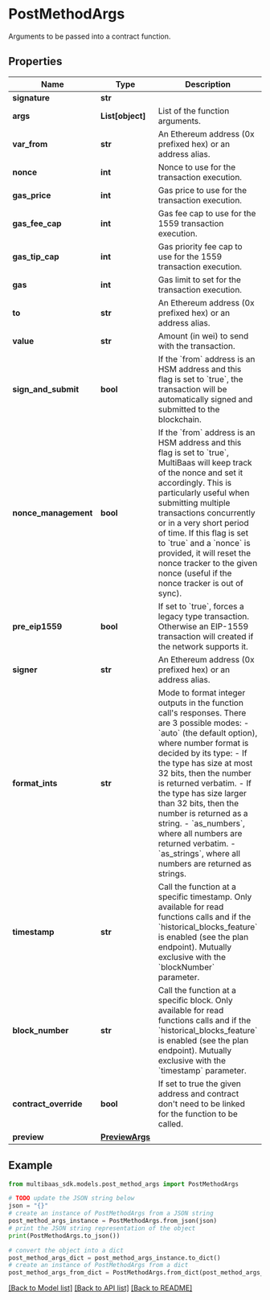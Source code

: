 # PostMethodArgs

Arguments to be passed into a contract function.

## Properties

Name | Type | Description | Notes
------------ | ------------- | ------------- | -------------
**signature** | **str** |  | [optional] 
**args** | **List[object]** | List of the function arguments. | [optional] 
**var_from** | **str** | An Ethereum address (0x prefixed hex) or an address alias. | [optional] 
**nonce** | **int** | Nonce to use for the transaction execution. | [optional] 
**gas_price** | **int** | Gas price to use for the transaction execution. | [optional] 
**gas_fee_cap** | **int** | Gas fee cap to use for the 1559 transaction execution. | [optional] 
**gas_tip_cap** | **int** | Gas priority fee cap to use for the 1559 transaction execution. | [optional] 
**gas** | **int** | Gas limit to set for the transaction execution. | [optional] 
**to** | **str** | An Ethereum address (0x prefixed hex) or an address alias. | [optional] 
**value** | **str** | Amount (in wei) to send with the transaction. | [optional] 
**sign_and_submit** | **bool** | If the &#x60;from&#x60; address is an HSM address and this flag is set to &#x60;true&#x60;, the transaction will be automatically signed and submitted to the blockchain. | [optional] [default to False]
**nonce_management** | **bool** | If the &#x60;from&#x60; address is an HSM address and this flag is set to &#x60;true&#x60;, MultiBaas will keep track of the nonce and set it accordingly. This is particularly useful when submitting multiple transactions concurrently or in a very short period of time. If this flag is set to &#x60;true&#x60; and a &#x60;nonce&#x60; is provided, it will reset the nonce tracker to the given nonce (useful if the nonce tracker is out of sync). | [optional] [default to False]
**pre_eip1559** | **bool** | If set to &#x60;true&#x60;, forces a legacy type transaction. Otherwise an EIP-1559 transaction will created if the network supports it. | [optional] [default to False]
**signer** | **str** | An Ethereum address (0x prefixed hex) or an address alias. | [optional] 
**format_ints** | **str** | Mode to format integer outputs in the function call&#39;s responses. There are 3 possible modes:   - &#x60;auto&#x60; (the default option), where number format is decided by its type:     - If the type has size at most 32 bits, then the number is returned verbatim.     - If the type has size larger than 32 bits, then the number is returned as a string.   - &#x60;as_numbers&#x60;, where all numbers are returned verbatim.   - &#x60;as_strings&#x60;, where all numbers are returned as strings.  | [optional] [default to 'auto']
**timestamp** | **str** | Call the function at a specific timestamp. Only available for read functions calls and if the &#x60;historical_blocks_feature&#x60; is enabled (see the plan endpoint). Mutually exclusive with the &#x60;blockNumber&#x60; parameter. | [optional] 
**block_number** | **str** | Call the function at a specific block. Only available for read functions calls and if the &#x60;historical_blocks_feature&#x60; is enabled (see the plan endpoint). Mutually exclusive with the &#x60;timestamp&#x60; parameter. | [optional] 
**contract_override** | **bool** | If set to true the given address and contract don&#39;t need to be linked for the function to be called. | [optional] 
**preview** | [**PreviewArgs**](PreviewArgs.md) |  | [optional] 

## Example

```python
from multibaas_sdk.models.post_method_args import PostMethodArgs

# TODO update the JSON string below
json = "{}"
# create an instance of PostMethodArgs from a JSON string
post_method_args_instance = PostMethodArgs.from_json(json)
# print the JSON string representation of the object
print(PostMethodArgs.to_json())

# convert the object into a dict
post_method_args_dict = post_method_args_instance.to_dict()
# create an instance of PostMethodArgs from a dict
post_method_args_from_dict = PostMethodArgs.from_dict(post_method_args_dict)
```
[[Back to Model list]](../README.md#documentation-for-models) [[Back to API list]](../README.md#documentation-for-api-endpoints) [[Back to README]](../README.md)


